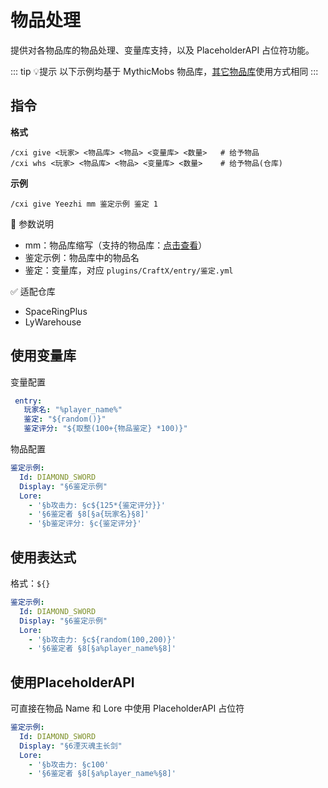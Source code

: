 # 物品处理

提供对各物品库的物品处理、变量库支持，以及 PlaceholderAPI 占位符功能。

::: tip 💡提示
以下示例均基于 MythicMobs 物品库，[其它物品库](/wiki/YeeCore/物品库)使用方式相同
:::

## 指令

**格式**

```
/cxi give <玩家> <物品库> <物品> <变量库> <数量>   # 给予物品
/cxi whs <玩家> <物品库> <物品> <变量库> <数量>    # 给予物品(仓库)
```

**示例**

```
/cxi give Yeezhi mm 鉴定示例 鉴定 1
```

📌 参数说明

- mm：物品库缩写（支持的物品库：[点击查看](/wiki/YeeCore/物品库)）
- 鉴定示例：物品库中的物品名
- 鉴定：变量库，对应 `plugins/CraftX/entry/鉴定.yml`

✅ 适配仓库

- SpaceRingPlus
- LyWarehouse

## 使用变量库

变量配置

```yaml
 entry:
   玩家名: "%player_name%"
   鉴定: "${random()}"
   鉴定评分: "${取整(100+{物品鉴定} *100)}"
```

物品配置

```yaml
鉴定示例:
  Id: DIAMOND_SWORD
  Display: "§6鉴定示例"
  Lore:
    - '§b攻击力: §c${125*{鉴定评分}}'
    - '§6鉴定者 §8[§a{玩家名}§8]'
    - '§b鉴定评分: §c{鉴定评分}'
```

## 使用表达式

格式：`${}`

```yaml
鉴定示例:
  Id: DIAMOND_SWORD
  Display: "§6鉴定示例"
  Lore:
    - '§b攻击力: §c${random(100,200)}'
    - '§6鉴定者 §8[§a%player_name%§8]'
```

## 使用PlaceholderAPI

可直接在物品 Name 和 Lore 中使用 PlaceholderAPI 占位符

```yaml
鉴定示例:
  Id: DIAMOND_SWORD
  Display: "§6湮灭魂主长剑"
  Lore:
    - '§b攻击力: §c100'
    - '§6鉴定者 §8[§a%player_name%§8]'
```
